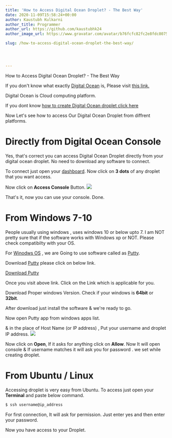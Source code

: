 ```yaml
---
title: 'How to Access Digital Ocean Droplet? - The Best Way'
date: 2020-11-09T15:58:24+00:00
author: Kaustubh Kulkarni
author_title: Programmer
author_url: https://github.com/kaustubhk24
author_image_url: https://www.gravatar.com/avatar/b76fcfc82fc2e8fdc8075636f1735f61?s=200

slug: /how-to-access-digital-ocean-droplet-the-best-way/




---
```

 

How to Access Digital Ocean Droplet? - The Best Way

If you don't know what exactly [Digital Ocean](https://m.do.co/c/253fdc8807b5) is, Please visit [this link.](https://m.do.co/c/253fdc8807b5)

Digital Ocean is Cloud computing platform.

If you dont know [how to create Digital Ocean droplet click here](http://www.kaustubh.codes/how-to-install-lamp-stack-on-digitalocean-ubuntu-20-04/#Creating_Droplet)

Now Let's see how to access Our Digital Ocean Droplet from diffrent platforms.



# Directly from Digital Ocean Console

Yes, that's correct you can access Digital Ocean Droplet directly from your digital ocean droplet. No need to download any software to connect.

To connect just open your [dashboard](https://m.do.co/c/253fdc8807b5). Now click on **3 dots** of any droplet that you want access.

Now click on **Access Console** Button.
![](http://www.kaustubh.codes/imgs/wp-content/uploads/2020/11/Untitled-1024x429.png) 

That's it, now you can use your console. Done.

# From Windows 7-10

People usually using windows , uses windows 10 or below upto 7. I am NOT pretty sure that if the software works with Windows xp or NOT. Please check compatibilty with your OS.

For [Winodws OS](https://en.wikipedia.org/wiki/Microsoft_Windows) , we are Going to use software called as [Putty](https://www.putty.org/).

Download [Putty](https://www.putty.org/) please click on below link.



[Download Putty](https://www.chiark.greenend.org.uk/~sgtatham/putty/latest.html)



Once you visit above link. Click on the Link which is applicable for you. 

Download Proper windows Version. Check if your windows is **64bit** or **32bit**.

After download just install the software & we're ready to go.

Now open Putty app from windows apps list.

& in the place of Host Name (or IP address) , Put your username and droplet IP address.
![](http://www.kaustubh.codes/imgs/wp-content/uploads/2020/11/image.png) 

Now click on **Open**, If it asks for anything click on **Allow**. Now It will open console & If username matches it will ask you for password . we set while creating droplet.

# From Ubuntu / Linux

Accessing droplet is very easy from Ubuntu. To access just open your **Terminal** and paste below command.

```vb title="file.vb"
$ ssh username@ip_address
```

For first connection, It will ask for permission. Just enter yes and then enter your password.

Now you have access to your Droplet.